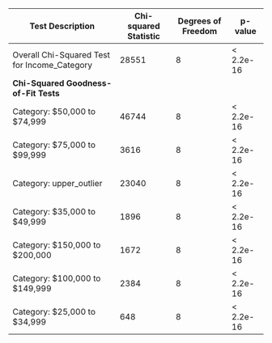 
| Test Description                      | Chi-squared Statistic | Degrees of Freedom | p-value        |
|---------------------------------------|----------------------|--------------------|----------------|
| Overall Chi-Squared Test for Income_Category   | 28551                | 8                  | < 2.2e-16     |
| **Chi-Squared Goodness-of-Fit Tests**|                       |                    |               |
| Category: $50,000 to $74,999          | 46744                | 8                  | < 2.2e-16      |
| Category: $75,000 to $99,999          | 3616                 | 8                  | < 2.2e-16      |
| Category: upper_outlier                | 23040                | 8                  | < 2.2e-16      |
| Category: $35,000 to $49,999          | 1896                 | 8                  | < 2.2e-16      |
| Category: $150,000 to $200,000         | 1672                 | 8                  | < 2.2e-16      |
| Category: $100,000 to $149,999         | 2384                 | 8                  | < 2.2e-16      |
| Category: $25,000 to $34,999          | 648                  | 8                  | < 2.2e-16      |
